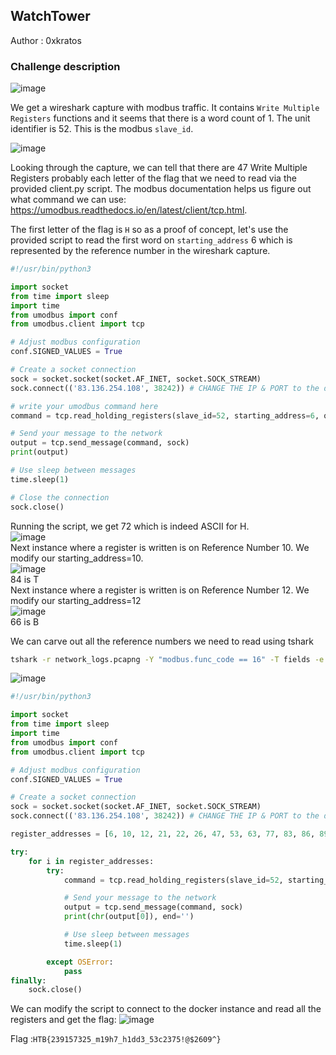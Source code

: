 ## WatchTower

Author : 0xkratos

### Challenge description
![image](https://github.com/LazyTitan33/CTF-Writeups/assets/80063008/157d0909-9766-49b3-b512-19ba4c512391)

We get a wireshark capture with modbus traffic. It contains `Write Multiple Registers` functions and it seems that there is a word count of 1. The unit identifier is 52. This is the modbus `slave_id`.

![image](https://github.com/LazyTitan33/CTF-Writeups/assets/80063008/b81ae152-eaa4-4882-b27c-843e359703b7)

Looking through the capture, we can tell that there are 47 Write Multiple Registers probably each letter of the flag that we need to read via the provided client.py script. The modbus documentation helps us figure out what command we can use: https://umodbus.readthedocs.io/en/latest/client/tcp.html.

The first letter of the flag is `H` so as a proof of concept, let's use the provided script to read the first word on `starting_address` 6 which is represented by the reference number in the wireshark capture.

```python
#!/usr/bin/python3

import socket
from time import sleep
import time
from umodbus import conf
from umodbus.client import tcp

# Adjust modbus configuration
conf.SIGNED_VALUES = True

# Create a socket connection
sock = socket.socket(socket.AF_INET, socket.SOCK_STREAM) 
sock.connect(('83.136.254.108', 38242)) # CHANGE THE IP & PORT to the dockers instance

# write your umodbus command here
command = tcp.read_holding_registers(slave_id=52, starting_address=6, quantity=1)

# Send your message to the network
output = tcp.send_message(command, sock)
print(output)

# Use sleep between messages 
time.sleep(1)

# Close the connection
sock.close()
```
Running the script, we get 72 which is indeed ASCII for H.  
![image](https://github.com/LazyTitan33/CTF-Writeups/assets/80063008/2c108864-d90b-4c00-913c-676c983d344d)  
Next instance where a register is written is on Reference Number 10. We modify our starting_address=10.  
![image](https://github.com/LazyTitan33/CTF-Writeups/assets/80063008/8767de7e-5098-4cea-b03c-f6131cac49c0)  
84 is T  
Next instance where a register is written is on Reference Number 12. We modify our starting_address=12  
![image](https://github.com/LazyTitan33/CTF-Writeups/assets/80063008/109813c6-210e-492c-ac80-30a2ebeb3997)  
66 is B  

We can carve out all the reference numbers we need to read using tshark
```bash
tshark -r network_logs.pcapng -Y "modbus.func_code == 16" -T fields -e modbus.reference_num|awk '{print $1}' ORS=' '
```
![image](https://github.com/LazyTitan33/CTF-Writeups/assets/80063008/4e635147-ea1d-4977-9eac-40710a1d8ee7)  

```python
#!/usr/bin/python3

import socket
from time import sleep
import time
from umodbus import conf
from umodbus.client import tcp

# Adjust modbus configuration
conf.SIGNED_VALUES = True

# Create a socket connection
sock = socket.socket(socket.AF_INET, socket.SOCK_STREAM) 
sock.connect(('83.136.254.108', 38242)) # CHANGE THE IP & PORT to the dockers instance

register_addresses = [6, 10, 12, 21, 22, 26, 47, 53, 63, 77, 83, 86, 89, 95, 96, 104, 123, 128, 131, 134, 139, 143, 144, 145, 153, 163, 168, 173, 179, 193, 206, 210, 214, 215, 219, 221, 224, 225, 226, 231, 239, 253]

try:
    for i in register_addresses:
        try:
            command = tcp.read_holding_registers(slave_id=52, starting_address=i, quantity=1)

            # Send your message to the network
            output = tcp.send_message(command, sock)
            print(chr(output[0]), end='')

            # Use sleep between messages 
            time.sleep(1)

        except OSError:
            pass
finally:
    sock.close()
```
We can modify the script to connect to the docker instance and read all the registers and get the flag:
![image](https://github.com/LazyTitan33/CTF-Writeups/assets/80063008/4c18e4b0-c24f-4c7a-bc58-9d59bb9716f4)

Flag :```HTB{239157325_m19h7_h1dd3_53c2375!@$2609^}```
